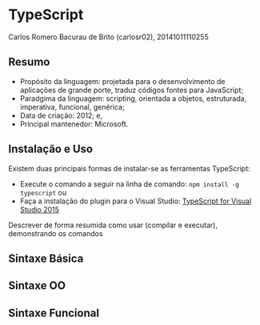# TypeScript
Carlos Romero Bacurau de Brito (carlosr02), 20141011110255
<h2>Resumo</h2>

* Propósito da linguagem: projetada para o desenvolvimento de aplicações de grande porte, traduz códigos fontes para JavaScript;
* Paradgima da linguagem: scripting, orientada a objetos, estruturada, imperativa, funcional, genérica;
* Data de criação: 2012; e,
* Principal mantenedor: Microsoft.
<h2>Instalação e Uso</h2>
Existem duas principais formas de instalar-se as ferramentas TypeScript:

* Execute o comando a seguir na linha de comando: `npm install -g typescript` ou
* Faça a instalação do plugin para o Visual Studio: [TypeScript for Visual Studio 2015](https://www.microsoft.com/en-us/download/details.aspx?id=48593)

Descrever de forma resumida como usar (compilar e executar), demonstrando os comandos
<h2>Sintaxe Básica</h2>
<h2>Sintaxe OO</h2>
<h2>Sintaxe Funcional</h2>
